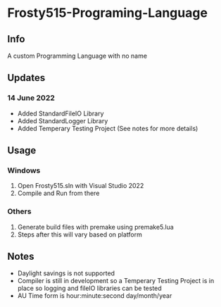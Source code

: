 # Frosty515-Programing-Language
## Info
A custom Programming Language with no name


## Updates
### 14 June 2022
- Added StandardFileIO Library
- Added StandardLogger Library
- Added Temperary Testing Project (See notes for more details)


## Usage
### Windows
1. Open Frosty515.sln with Visual Studio 2022
2. Compile and Run from there

### Others
1. Generate build files with premake using premake5.lua
2. Steps after this will vary based on platform


## Notes
- Daylight savings is not supported
- Compiler is still in development so a Temperary Testing Project is in place so logging and fileIO libraries can be tested
- AU Time form is hour:minute:second day/month/year
